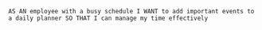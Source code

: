 `AS AN employee with a busy schedule
I WANT to add important events to a daily planner
SO THAT I can manage my time effectively`
